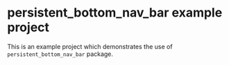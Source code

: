 # persistent_bottom_nav_bar example project

This is an example project which demonstrates the use of `persistent_bottom_nav_bar` package.


